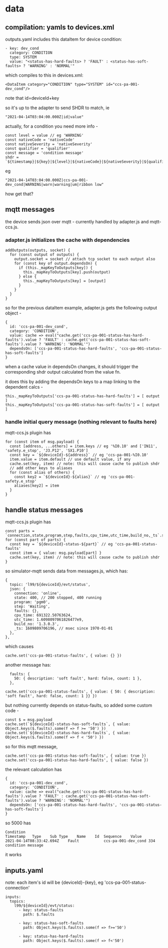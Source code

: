 # data

## compilation: yamls to devices.xml

outputs.yaml includes this dataItem for device condition:

    - key: dev_cond
      category: CONDITION
      type: SYSTEM
      value: "<status-has-hard-faults> ? 'FAULT' : <status-has-soft-faults> ? 'WARNING' : 'NORMAL'"

which compiles to this in devices.xml:

    <DataItem category="CONDITION" type="SYSTEM" id="ccs-pa-001-dev_cond"/>

note that id=deviceId+key

so it's up to the adapter to send SHDR to match, ie

    "2021-04-14T03:04:00.000Z|id|value"

actually, for a condition you need more info - 

    const level = value // eg 'WARNING'
    const nativeCode = 'nativeCode'
    const nativeSeverity = 'nativeSeverity'
    const qualifier = 'qualifier'
    const message = 'condition message'
    shdr = `${timestamp}|${key}|${level}|${nativeCode}|${nativeSeverity}|${qualifier}|${message}`

eg

    "2021-04-14T03:04:00.000Z|ccs-pa-001-dev_cond|WARNING|warn|warning|um|ribbon low"

how get that?


## mqtt messages

the device sends json over mqtt - currently handled by adapter.js and mqtt-ccs.js.

### adapter.js initializes the cache with dependencies

    addOutputs(outputs, socket) {
      for (const output of outputs) {
        output.socket = socket // attach tcp socket to each output also
        for (const key of output.dependsOn) {
          if (this._mapKeyToOutputs[key]) {
            this._mapKeyToOutputs[key].push(output)
          } else {
            this._mapKeyToOutputs[key] = [output]
          }
        }
      }
    }

so for the previous dataItem example, adapter.js gets the following output object -

    {
      id: 'ccs-pa-001-dev_cond',
      category: 'CONDITION',
      value: cache => eval("cache.get('ccs-pa-001-status-has-hard-faults').value ? 'FAULT' : cache.get('ccs-pa-001-status-has-soft-faults').value ? 'WARNING': 'NORMAL'")
      dependsOn: ['ccs-pa-001-status-has-hard-faults', 'ccs-pa-001-status-has-soft-faults']
    }

when a cache value in dependsOn changes, it should trigger the corresponding shdr output calculated from the value fn.

it does this by adding the dependsOn keys to a map linking to the dependent calcs - 

    this._mapKeyToOutputs['ccs-pa-001-status-has-hard-faults'] = [ output ]
    this._mapKeyToOutputs['ccs-pa-001-status-has-soft-faults'] = [ output ]


### handle initial query message (nothing relevant to faults here)

mqtt-ccs.js plugin has

    for (const item of msg.payload) {
      const [address, ...others] = item.keys // eg '%I0.10' and ['IN11', 'safety.e_stop', 'J3.P12', 'SX1.P10']
      const key = `${deviceId}-${address}` // eg 'ccs-pa-001-%I0.10'
      item.value = item.default // use default value, if any
      cache.set(key, item) // note: this will cause cache to publish shdr
      // add other keys to aliases
      for (const alias of others) {
        const key2 = `${deviceId}-${alias}` // eg 'ccs-pa-001-safety.e_stop'
        aliases[key2] = item
      }
    }

## handle status messages

mqtt-ccs.js plugin has

    const parts = `connection,state,program,step,faults,cpu_time,utc_time,build_no,_ts`.split(',')
    for (const part of parts) {
      const key = `${deviceId}-status-${part}` // eg 'ccs-pa-001-status-faults'
      const item = { value: msg.payload[part] }
      cache.set(key, item) // note: this will cause cache to publish shdr
    }

so simulator-mqtt sends data from messages.js, which has:

    {
      topic: 'l99/${deviceId}/evt/status',
      json: {
        connection: 'online',
        state: 400, // 200 stopped, 400 running
        program: 'pgm0',
        step: 'Waiting',
        faults: {},
        cpu_time: 691322.50763624,
        utc_time: 1.6098097061826477e9,
        build_no: '1.3.0.3',
        _ts: 1609809706196, // msec since 1970-01-01
      },
    },

which causes

    cache.set('ccs-pa-001-status-faults', { value: {} })

another message has:

      faults: {
        50: { description: 'soft fault', hard: false, count: 1 },
      },

    cache.set('ccs-pa-001-status-faults', { value: { 50: { description: 'soft fault', hard: false, count: 1 }} })

but nothing currently depends on status-faults, so added some custom code -

    const $ = msg.payload
    cache.set(`${deviceId}-status-has-soft-faults`, { value: Object.keys($.faults).some(f => f >= '50') })
    cache.set(`${deviceId}-status-has-hard-faults`, { value: Object.keys($.faults).some(f => f < '50') })

so for this mqtt message, 

    cache.set('ccs-pa-001-status-has-soft-faults', { value: true })
    cache.set('ccs-pa-001-status-has-hard-faults', { value: false })

the relevant calculation has 

    {
      id: 'ccs-pa-001-dev_cond',
      category: 'CONDITION',
      value: cache => eval("cache.get('ccs-pa-001-status-has-hard-faults').value ? 'FAULT' : cache.get('ccs-pa-001-status-has-soft-faults').value ? 'WARNING': 'NORMAL'")
      dependsOn: ['ccs-pa-001-status-has-hard-faults', 'ccs-pa-001-status-has-soft-faults']
    }

so 5000 has

    Condition
    Timestamp	Type	Sub Type	Name	Id	Sequence	Value
    2021-04-14T08:33:42.694Z	Fault			ccs-pa-001-dev_cond	334	condition message

it works


## inputs.yaml

note: each item's id will be {deviceId}-{key}, eg 'ccs-pa-001-status-connection'

    inputs:
      topics:
        l99/${deviceId}/evt/status:
          - key: status-faults
            path: $.faults

          - key: status-has-soft-faults
            path: Object.keys($.faults).some(f => f>='50')

          - key: status-has-hard-faults
            path: Object.keys($.faults).some(f => f<'50')


